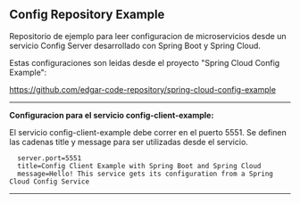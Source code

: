 Config Repository Example
------------------------------------------------------------------------------------------------------------------------

Repositorio de ejemplo para leer configuracion de microservicios desde un servicio Config Server
desarrollado con Spring Boot y Spring Cloud.

Estas configuraciones son leidas desde el proyecto "Spring Cloud Config Example":

  https://github.com/edgar-code-repository/spring-cloud-config-example

------------------------------------------------------------------------------------------------------------------------

**Configuracion para el servicio config-client-example:**

El servicio config-client-example debe correr en el puerto 5551.
Se definen las cadenas title y message para ser utilizadas desde el servicio.

```
  server.port=5551
  title=Config Client Example with Spring Boot and Spring Cloud
  message=Hello! This service gets its configuration from a Spring Cloud Config Service

```

------------------------------------------------------------------------------------------------------------------------

